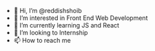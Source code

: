 - 👋 Hi, I’m @reddishshoib
- 👀 I’m interested in Front End Web Development
- 🌱 I’m currently learning JS and React
- 💞️ I’m looking to Internship 
- 📫 How to reach me

<!---
reddishshoib/reddishshoib is a ✨ special ✨ repository because its `README.md` (this file) appears on your GitHub profile.
You can click the Preview link to take a look at your changes.
--->
